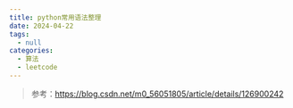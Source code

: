 ```yaml
---
title: python常用语法整理
date: 2024-04-22
tags: 
  - null
categories:  
  - 算法
  - leetcode
---
```


> 参考：https://blog.csdn.net/m0_56051805/article/details/126900242

